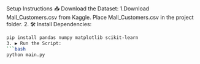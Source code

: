 Setup Instructions
📥 Download the Dataset:
1.Download Mall_Customers.csv from Kaggle.
Place Mall_Customers.csv in the project folder.
2. 🛠️ Install Dependencies:
```bash
pip install pandas numpy matplotlib scikit-learn
3. ▶️ Run the Script:
```bash
python main.py
